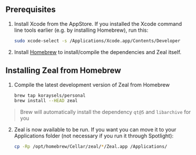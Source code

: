 ## Prerequisites
1. Install Xcode from the AppStore. If you installed the Xcode command line tools earlier (e.g. by installing Homebrew), run this:  

    ````bash
    sudo xcode-select -s /Applications/Xcode.app/Contents/Developer
    ````
2. Install [Homebrew](https://brew.sh/) to install/compile the dependencies and Zeal itself.

## Installing Zeal from Homebrew
1. Compile the latest development version of Zeal from Homebrew

    ```bash
    brew tap koraysels/personal
    brew install --HEAD zeal
    ```
> Brew will automatically install the dependency `qt@5` and `libarchive` for you

2. Zeal is now available to be run. If you want you can move it to your Applications folder (not necessary if you run it through Spotlight):

    ```bash
    cp -Rp /opt/homebrew/Cellar/zeal/*/Zeal.app /Applications/
    ```
